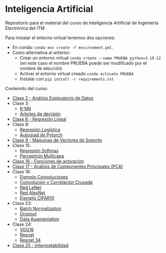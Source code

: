 # Inteligencia Artificial

Repositorio para el material del curso de Inteligencia Artificial de Ingeniería Electrónica del ITM

Para instalar el entorno virtual tenemos dos opciones:

- En conda: `conda env create -f environment.yml`. 
- Como alternativa al anterior:
  - Crear un entorno virtual `conda create --name PRUEBA python=3.10.12` (en este caso el nombre PRUEBA puede ser modificado por el nombre de elección)
  - Activar el entorno virtual creado `conda activate PRUEBA`
  - Instalar con `pip install -r requirements.txt`

Contenido del curso:

- [Clase 2 - Análisis Exploratorio de Datos](/Clase02/EDA.ipynb)
- Clase 3:
    - [K-NN](/Clase03/kNearestNeighbors.ipynb)
    - [Árboles de decisión](/Clase03/DecisionTrees.ipynb)
- [Clase 6 - Regresión Lineal](/Clase06/RegresionLineal.ipynb)
- Clase 8:
    - [Regresión Logística](/Clase08/RegresionLogistica.ipynb)
    - [Autograd de Pytorch](/Clase08/pytorch-autogradEjemploClase.ipynb)
- [Clase 9 - Máquinas de Vectores de Soporte](/Clase09/SVM_kernel.ipynb)
- Clase 15:
    - [Regresión Softmax](/Clase15/1_softmax_regression_mnist.ipynb)
    - [Perceptrón Multicapa](/Clase15/2_mlp-pytorch_softmax-crossentr.ipynb)
- [Clase 16 - Funciones de activación](/Clase16/xor-problem.ipynb)
- [Clase 17 - Análisis de Componentes Principales (PCA)](/Clase17/PCA.ipynb)
- Clase 18:
    - [Ejemplo Convoluciones](/Clase18/1-MLP_CNN.ipynb)
    - [Convolución y Correlación Cruzada](/Clase18/2-cross-correlation.ipynb)
    - [Red LeNet](/Clase18/3-lenet5-mnist.ipynb)
    - [Red AlexNet](/Clase18/4-alexnet-cifar10.ipynb)
    - [Ejemplo CIFAR10](/Clase18/5-cnn-cifar10.ipynb)
- Clase 23:
    - [Batch Normalization](/Clase23/batchnorm.ipynb)
    - [Dropout](/Clase23/dropout.ipynb)
    - [Data Augmentation](/Clase23/data-augmentation.ipynb)
- Clase 24:
    - [VGG16](/Clase24/1.1-vgg16.ipynb)
    - [Resnet](/Clase24/2-resnet-example.ipynb)
    - [Resnet 34](/Clase24/2-resnet34.ipynb)
- [Clase 25 - Interpretabilidad](/Clase25/Interpretabilidad1.ipynb)

